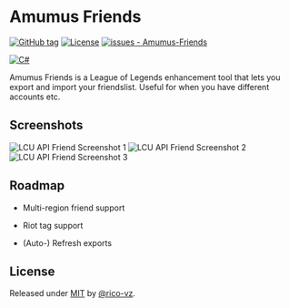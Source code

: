 
# Amumus Friends
[![GitHub tag](https://img.shields.io/github/tag/rico-vz/Amumus-Friends?include_prereleases=&sort=semver&color=2ea44f)](https://github.com/rico-vz/Amumus-Friends/releases/)
[![License](https://img.shields.io/badge/License-MIT-2ea44f)](#license)
[![issues - Amumus-Friends](https://img.shields.io/github/issues/rico-vz/Amumus-Friends)](https://github.com/rico-vz/Amumus-Friends/issues)


[![C#](https://img.shields.io/badge/C%23-239120?style=for-the-badge&logo=c-sharp&logoColor=white)](https://www.w3schools.com/cs/index.php)


Amumus Friends is a League of Legends enhancement tool that lets you export and import your friendslist. Useful for when you have different accounts etc.


## Screenshots

![LCU API Friend Screenshot 1](https://i.imgur.com/cYzwmEN.png)
![LCU API Friend Screenshot 2](https://i.imgur.com/0NK2Ztu.png)
![LCU API Friend Screenshot 3](https://i.imgur.com/4BZo4NR.png)


## Roadmap

- Multi-region friend support

- Riot tag support

- (Auto-) Refresh exports


## License

Released under [MIT](/LICENSE) by [@rico-vz](https://github.com/rico-vz).
